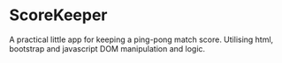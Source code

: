 # ScoreKeeper

A practical little app for keeping a ping-pong match score. Utilising html, bootstrap and javascript DOM manipulation and logic.
